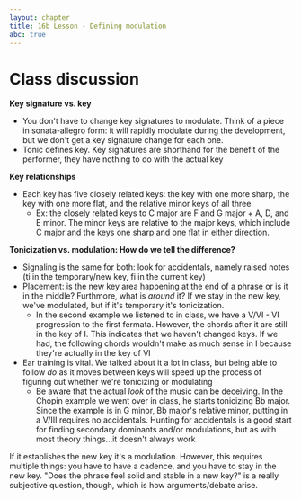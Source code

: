 ```yaml
---
layout: chapter
title: 16b Lesson - Defining modulation
abc: true
---
```


# Class discussion

**Key signature vs. key**
- You don't have to change key signatures to modulate. Think of a piece in sonata-allegro form: it will rapidly modulate during the development, but we don't get a key signature change for each one.
- Tonic defines key. Key signatures are shorthand for the benefit of the performer, they have nothing to do with the actual key

**Key relationships**
- Each key has five closely related keys: the key with one more sharp, the key with one more flat, and the relative minor keys of all three.
  - Ex: the closely related keys to C major are F and G major + A, D, and E minor. The minor keys are relative to the major keys, which include C major and the keys one sharp and one flat in either direction.

**Tonicization vs. modulation: How do we tell the difference?**
- Signaling is the same for both: look for accidentals, namely raised notes (ti in the temporary/new key, fi in the current key)
- Placement: is the new key area happening at the end of a phrase or is it in the middle? Furthmore, what is *around* it? If we stay in the new key, we've modulated, but if it's temporary it's tonicization.
  - In the second example we listened to in class, we have a V/VI - VI progression to the first fermata. However, the chords after it are still in the key of I. This indicates that we haven't changed keys. If we had, the following chords wouldn't make as much sense in I because they're actually in the key of VI
- Ear training is vital. We talked about it a lot in class, but being able to follow *do* as it moves between keys will speed up the process of figuring out whether we're tonicizing or modulating
  - Be aware that the actual *look* of the music can be deceiving. In the Chopin example we went over in class, he starts tonicizing Bb major. Since the example is in G minor, Bb major's relative minor, putting in a V/III requires no accidentals. Hunting for accidentals is a good start for finding secondary dominants and/or modulations, but as with most theory things...it doesn't always work

If it establishes the new key it's a modulation. However, this requires multiple things: you have to have a cadence, and you have to stay in the new key. "Does the phrase feel solid and stable in a new key?" is a really subjective question, though, which is how arguments/debate arise.

